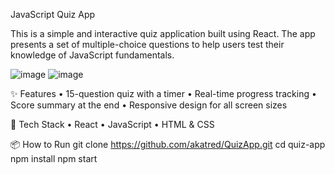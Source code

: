 JavaScript Quiz App

This is a simple and interactive quiz application built using React. The app presents a set of multiple-choice questions to help users test their knowledge of JavaScript fundamentals.

![image](https://github.com/user-attachments/assets/a0003c67-058b-4f4d-ab18-f71b9c6cd888)
![image](https://github.com/user-attachments/assets/4a9478d6-832d-44bd-8dfd-2bb64ca22998)



✨ Features
	•	15-question quiz with a timer
	•	Real-time progress tracking
	•	Score summary at the end
	•	Responsive design for all screen sizes

🚀 Tech Stack
	•	React
	•	JavaScript
	•	HTML & CSS

📦 How to Run
git clone https://github.com/akatred/QuizApp.git
cd quiz-app
npm install
npm start

